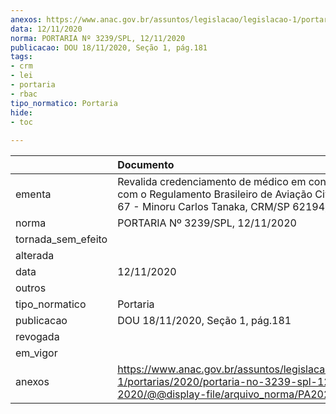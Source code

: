 ```yaml
---
anexos: https://www.anac.gov.br/assuntos/legislacao/legislacao-1/portarias/2020/portaria-no-3239-spl-12-11-2020/@@display-file/arquivo_norma/PA2020-3239.pdf
data: 12/11/2020
norma: PORTARIA Nº 3239/SPL, 12/11/2020
publicacao: DOU 18/11/2020, Seção 1, pág.181
tags:
- crm
- lei
- portaria
- rbac
tipo_normatico: Portaria
hide: 
- toc 
 
---
```


|                    | Documento                                                                                                                                                  |
|:-------------------|:-----------------------------------------------------------------------------------------------------------------------------------------------------------|
| ementa             | Revalida credenciamento de médico em conformidade com o Regulamento Brasileiro de Aviação Civil - RBAC nº 67 - Minoru Carlos Tanaka, CRM/SP 62194, MC 170. |
| norma              | PORTARIA Nº 3239/SPL, 12/11/2020                                                                                                                           |
| tornada_sem_efeito |                                                                                                                                                            |
| alterada           |                                                                                                                                                            |
| data               | 12/11/2020                                                                                                                                                 |
| outros             |                                                                                                                                                            |
| tipo_normatico     | Portaria                                                                                                                                                   |
| publicacao         | DOU 18/11/2020, Seção 1, pág.181                                                                                                                           |
| revogada           |                                                                                                                                                            |
| em_vigor           |                                                                                                                                                            |
| anexos             | https://www.anac.gov.br/assuntos/legislacao/legislacao-1/portarias/2020/portaria-no-3239-spl-12-11-2020/@@display-file/arquivo_norma/PA2020-3239.pdf       |